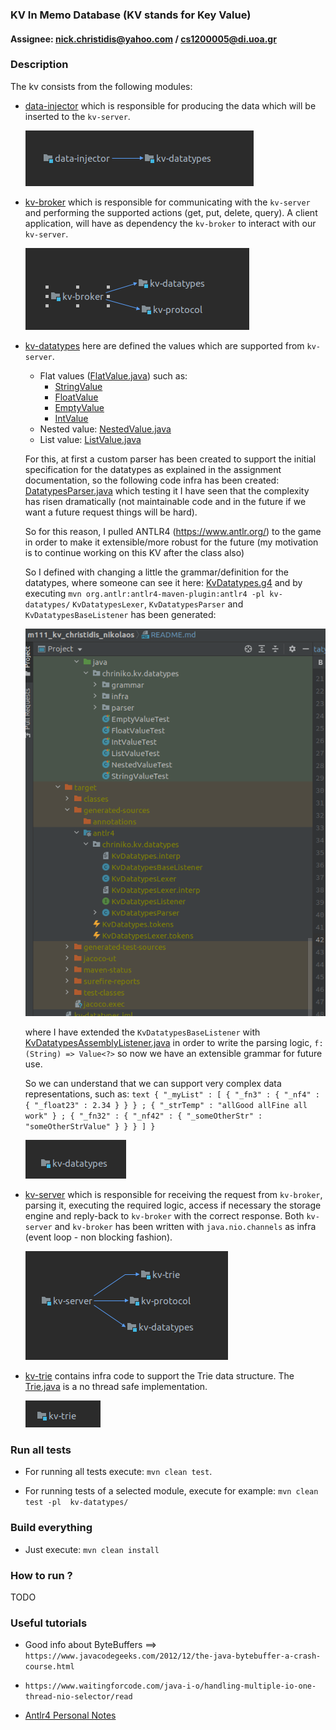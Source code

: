 ### KV In Memo Database (KV stands for Key Value)

#### Assignee: nick.christidis@yahoo.com / cs1200005@di.uoa.gr



### Description


The kv consists from the following modules:
* [data-injector](data-injector/README.md) which is responsible for producing the data which will be inserted to
  the `kv-server`.
  

  ![](data_injector_depends.png)

    
* [kv-broker](kv-broker/README.md) which is responsible for communicating with the `kv-server` and performing the supported actions
  (get, put, delete, query). A client application, will have as dependency the `kv-broker` to interact with our `kv-server`.

  ![](kv_broker_depends.png)


* [kv-datatypes](kv-datatypes/README.md) here are defined the values which are supported from `kv-server`.
    * Flat values ([FlatValue.java](kv-datatypes/src/main/java/chriniko/kv/datatypes/FlatValue.java)) such as:
      * [StringValue](kv-datatypes/src/main/java/chriniko/kv/datatypes/StringValue.java)
      * [FloatValue](kv-datatypes/src/main/java/chriniko/kv/datatypes/StringValue.java)
      * [EmptyValue](kv-datatypes/src/main/java/chriniko/kv/datatypes/StringValue.java)
      * [IntValue](kv-datatypes/src/main/java/chriniko/kv/datatypes/StringValue.java)
    * Nested value: [NestedValue.java](kv-datatypes/src/main/java/chriniko/kv/datatypes/NestedValue.java)
    * List value: [ListValue.java](kv-datatypes/src/main/java/chriniko/kv/datatypes/ListValue.java)
    
  
    For this, at first a custom parser has been created to support the initial specification for the datatypes as explained in the
    assignment documentation, so the following code infra has been created: [DatatypesParser.java](kv-datatypes/src/main/java/chriniko/kv/datatypes/parser/DatatypesParser.java)
    which testing it I have seen that the complexity has risen dramatically (not maintainable code and in the future if we want
    a future request things will be hard).
  
    So for this reason, I pulled ANTLR4 (https://www.antlr.org/) to the game in
    order to make it extensible/more robust for the future (my motivation is to continue working on this KV after the class also)
    
    So I defined with changing a little the grammar/definition for the datatypes, where someone can see it here: [KvDatatypes.g4](kv-datatypes/src/main/antlr4/chriniko/kv/datatypes/KvDatatypes.g4)
    and by executing `mvn org.antlr:antlr4-maven-plugin:antlr4 -pl kv-datatypes/`
    `KvDatatypesLexer`, `KvDatatypesParser` and `KvDatatypesBaseListener` has been generated:
  
    ![](kv-datatypes/antlr4_generated_code.png)
  
    where I have extended the `KvDatatypesBaseListener` with [KvDatatypesAssemblyListener.java](kv-datatypes/src/main/java/chriniko/kv/datatypes/grammar/KvDatatypesAssemblyListener.java) in order to write the parsing logic,
     `f: (String) => Value<?>`
    so now we have an extensible grammar for future use.

   So we can understand that we can support very complex data representations, such as:
      ```text
            { "_myList" : [ { "_fn3" : { "_nf4" : { "_float23" : 2.34 } } } ; { "_strTemp" : "allGood allFine all work" } ; { "_fn32" : { "_nf42" : { "_someOtherStr" : "someOtherStrValue" } } } ] }
      ```

  ![](kv_datatypes_depends.png)



  
* [kv-server](kv-server/README.md) which is responsible for receiving the request from `kv-broker`, parsing it, executing
  the required logic, access if necessary the storage engine and reply-back to `kv-broker` with the correct response.
  Both `kv-server` and `kv-broker` has been written with `java.nio.channels` as infra (event loop - non blocking fashion).

  ![](kv_server_depends.png)


    
* [kv-trie](kv-trie/README.md) contains infra code to support the Trie data structure. The [Trie.java](kv-trie/src/main/java/chriniko/kv/trie/Trie.java)
  is a no thread safe implementation.

  ![](kv_trie_depends.png)





### Run all tests
* For running all tests execute: `mvn clean test`.

* For running tests of a selected module, execute for example: `mvn clean test -pl  kv-datatypes/`





### Build everything
* Just execute: `mvn clean install`



### How to run ?

TODO








### Useful tutorials
* Good info about ByteBuffers ==> `https://www.javacodegeeks.com/2012/12/the-java-bytebuffer-a-crash-course.html`

* `https://www.waitingforcode.com/java-i-o/handling-multiple-io-one-thread-nio-selector/read`

* [Antlr4 Personal Notes](kv-datatypes/antlr4_notes)